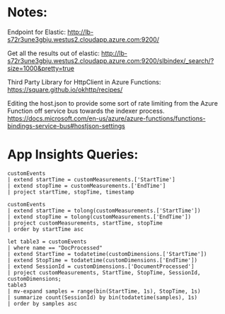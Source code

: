 
# Notes: 

Endpoint for Elastic: 
http://lb-s72r3une3gbju.westus2.cloudapp.azure.com:9200/

Get all the results out of elastic: 
http://lb-s72r3une3gbju.westus2.cloudapp.azure.com:9200/slbindex/_search/?size=1000&pretty=true 

Third Party Library for HttpClient in Azure Functions: 
https://square.github.io/okhttp/recipes/ 

Editing the host.json to provide some sort of rate limiting from the Azure Function off service bus towards the indexer process. 
https://docs.microsoft.com/en-us/azure/azure-functions/functions-bindings-service-bus#hostjson-settings 


# App Insights Queries: 
```kusto
customEvents
| extend startTime = customMeasurements.['StartTime']
| extend stopTime = customMeasurements.['EndTime']
| project startTime, stopTime, timestamp  
```

```kusto
customEvents
| extend startTime = tolong(customMeasurements.['StartTime'])
| extend stopTime = tolong(customMeasurements.['EndTime'])
| project customMeasurements, startTime, stopTime
| order by startTime asc
```

```kusto
let table3 = customEvents 
| where name == "DocProcessed"
| extend StartTime = todatetime(customDimensions.['StartTime'])
| extend StopTime = todatetime(customDimensions.['EndTime'])
| extend SessionId = customDimensions.['DocumentProcessed']
| project customMeasurements, StartTime, StopTime, SessionId, customDimensions;
table3
| mv-expand samples = range(bin(StartTime, 1s), StopTime, 1s)
| summarize count(SessionId) by bin(todatetime(samples), 1s) 
| order by samples asc
```

